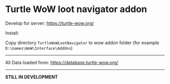 # Turtle WoW loot navigator addon
Develop for server: https://turtle-wow.org/

Install:

Copy directory `TurtleWoWLootNavigator` to wow addon folder (for example `D:\Games\WoW\Interface\AddOns`)

---

All Data loaded from: https://database.turtle-wow.org/

---
**STILL IN DEVELOPMENT**